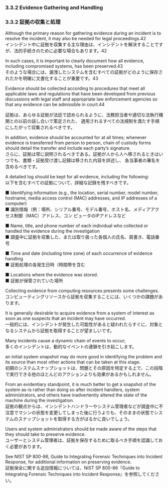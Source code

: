 ### 3.3.2 Evidence Gathering and Handling
### 3.3.2 証拠の収集と処理

Although the primary reason for gathering evidence during an incident is to resolve the incident, it may also be needed for legal proceedings.42  
インシデント中に証拠を収集する主な理由は、インシデントを解決することですが、法的手続きのために必要な場合もあります。42  

In such cases, it is important to clearly document how all evidence, including compromised systems, has been preserved.43  
そのような場合には、漏洩したシステムを含むすべての証拠がどのように保存されたかを明確に文書化することが重要です。43

Evidence should be collected according to procedures that meet all applicable laws and regulations that have been developed from previous discussions with legal staff and appropriate law enforcement agencies so that any evidence can be admissible in court.44  

証拠は、あらゆる証拠が法廷で認められるように、法務担当者や適切な法執行機関との以前の話し合いで策定された、 適用されるすべての法規制を満たす手順にしたがって収集されるべきです。

In addition, evidence should be accounted for at all times; whenever evidence is transferred from person to person, chain of custody forms should detail the transfer and include each party’s signature.  
さらに、証拠は常に説明されるべきである。証拠が人から人へ移されるときはいつでも、書類・証拠受け渡し記録は移された内容を詳述し、 各当事者の署名を含めるべきです。  

A detailed log should be kept for all evidence, including the following:  
以下を含むすべての証拠について、詳細な記録を残すべきです。 

■ Identifying information (e.g., the location, serial number, model number, hostname, media access control (MAC) addresses, and IP addresses of a computer)   
■ 識別情報（例：場所、シリアル番号、モデル番号、ホスト名、メディアアクセス制御（MAC）アドレス、コン ピュータのIPアドレスなど 

■ Name, title, and phone number of each individual who collected or handled the evidence during the investigation  
■ 調査中に証拠を収集した、または取り扱った各個人の氏名、肩書き、電話番号

■ Time and date (including time zone) of each occurrence of evidence handling  
■ 証拠処理の各発生日時（時間帯を含む  

■ Locations where the evidence was stored.  
■ 証拠が保管されていた場所

Collecting evidence from computing resources presents some challenges.  
コンピューティングリソースから証拠を収集することには、いくつかの課題があります。

It is generally desirable to acquire evidence from a system of interest as soon as one suspects that an incident may have occurred.  
一般的には、インシデントが発生した可能性があると疑われたらすぐに、対象となるシステムから証拠を取得することが望ましいです。 

Many incidents cause a dynamic chain of events to occur;  
多くのインシデントは、動的なイベントの連鎖を引き起こします。  

an initial system snapshot may do more good in identifying the problem and its source than most other actions that can be taken at this stage.  
初期のシステムスナップショットは、問題とその原因を特定する上で、この段階で実行できる他のほとんどのアクションよりも効果があるかもしれません。 

From an evidentiary standpoint, it is much better to get a snapshot of the system as-is rather than doing so after incident handlers, system administrators, and others have inadvertently altered the state of the machine during the investigation.  
証拠の観点からは、インシデントハンドラーやシステム管理者などが調査中に不注意でマシンの状態を変更してしまった後に行うよりも、そのままの状態でシステムのスナップショットを取得する方がはるかに良いでしょう。

Users and system administrators should be made aware of the steps that they should take to preserve evidence.  
ユーザーとシステム管理者は、証拠を保存するために取るべき手順を認識しておく必要があります。 

See NIST SP 800-86, Guide to Integrating Forensic Techniques into Incident Response, for additional information on preserving evidence.  
証拠保全に関する追加情報については、NIST SP 800-86『Guide to Integrating Forensic Techniques into Incident Response』を参照してください。  